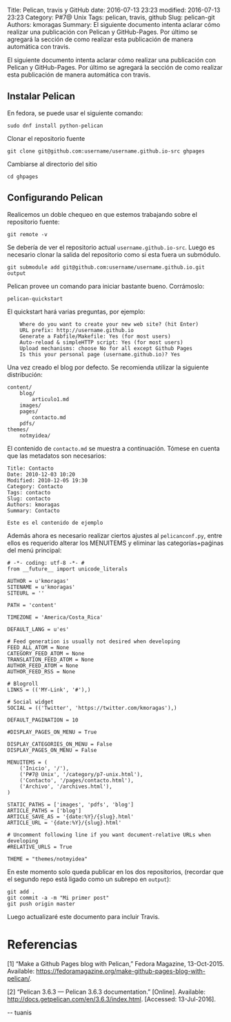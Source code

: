 Title: Pelican, travis y GitHub
date: 2016-07-13 23:23
modified: 2016-07-13 23:23
Category: P#7@ Unix
Tags: pelican, travis, github
Slug: pelican-git
Authors: kmoragas
Summary: El siguiente documento intenta aclarar cómo realizar una publicación con Pelican y GitHub-Pages. Por último se agregará la sección de como realizar esta publicación de manera automática con travis. 

El siguiente documento intenta aclarar cómo realizar una publicación con Pelican y GitHub-Pages. Por último se agregará la sección de como realizar esta publicación de manera automática con travis. 

## Instalar Pelican

En fedora, se puede usar el siguiente comando: 

```
sudo dnf install python-pelican
```

Clonar el repositorio fuente

```
git clone git@github.com:username/username.github.io-src ghpages
```

Cambiarse al directorio del sitio

```
cd ghpages
```


## Configurando Pelican

Realicemos un doble chequeo en que estemos trabajando sobre el repositorio fuente: 

```
git remote -v
```

Se debería de ver el repositorio actual `username.github.io-src`. Luego es necesario clonar la salida del repositorio como si esta fuera un submódulo. 

```
git submodule add git@github.com:username/username.github.io.git output
```


Pelican provee un comando para iniciar bastante bueno. Corrámoslo:

```
pelican-quickstart
```

El quickstart hará varias preguntas, por ejemplo: 

```
    Where do you want to create your new web site? (hit Enter)
    URL prefix: http://username.github.io
    Generate a Fabfile/Makefile: Yes (for most users)
    Auto-reload & simpleHTTP script: Yes (for most users)
    Upload mechanisms: choose No for all except Github Pages
    Is this your personal page (username.github.io)? Yes
```

Una vez creado el blog por defecto. Se recomienda utilizar la siguiente distribución:

```
content/
    blog/
        articulo1.md
    images/
    pages/
        contacto.md
    pdfs/
themes/
    notmyidea/
```


El contenido de `contacto.md` se muestra a continuación. Tómese en cuenta que las metadatos son necesarios:

```
Title: Contacto
Date: 2010-12-03 10:20
Modified: 2010-12-05 19:30
Category: Contacto
Tags: contacto
Slug: contacto
Authors: kmoragas
Summary: Contacto

Este es el contenido de ejemplo
```

Además ahora es necesario realizar ciertos ajustes al `pelicanconf.py`, entre ellos es requerido alterar los MENUITEMS y eliminar las categorías+paǵinas del menú principal:

```
# -*- coding: utf-8 -*- #
from __future__ import unicode_literals

AUTHOR = u'kmoragas'
SITENAME = u'kmoragas'
SITEURL = ''

PATH = 'content'

TIMEZONE = 'America/Costa_Rica'

DEFAULT_LANG = u'es'

# Feed generation is usually not desired when developing
FEED_ALL_ATOM = None
CATEGORY_FEED_ATOM = None
TRANSLATION_FEED_ATOM = None
AUTHOR_FEED_ATOM = None
AUTHOR_FEED_RSS = None

# Blogroll
LINKS = (('MY-Link', '#'),)

# Social widget
SOCIAL = (('Twitter', 'https://twitter.com/kmoragas'),)

DEFAULT_PAGINATION = 10

#DISPLAY_PAGES_ON_MENU = True

DISPLAY_CATEGORIES_ON_MENU = False
DISPLAY_PAGES_ON_MENU = False

MENUITEMS = (
    ('Inicio', '/'),
    ('P#7@ Unix', '/category/p7-unix.html'),
    ('Contacto', '/pages/contacto.html'),
    ('Archivo', '/archives.html'),
)

STATIC_PATHS = ['images', 'pdfs', 'blog']
ARTICLE_PATHS = ['blog']
ARTICLE_SAVE_AS = '{date:%Y}/{slug}.html'
ARTICLE_URL = '{date:%Y}/{slug}.html'

# Uncomment following line if you want document-relative URLs when developing
#RELATIVE_URLS = True

THEME = "themes/notmyidea"
```

En este momento solo queda publicar en los dos repositorios, (recordar que el segundo repo está ligado como un subrepo en `output`):

```
git add .
git commit -a -m "Mi primer post"
git push origin master
```

Luego actualizaré este documento para incluir Travis. 

# Referencias

[1] “Make a Github Pages blog with Pelican,” Fedora Magazine, 13-Oct-2015. Available: https://fedoramagazine.org/make-github-pages-blog-with-pelican/. 

[2] “Pelican 3.6.3 — Pelican 3.6.3 documentation.” [Online]. Available: http://docs.getpelican.com/en/3.6.3/index.html. [Accessed: 13-Jul-2016].


-- tuanis
